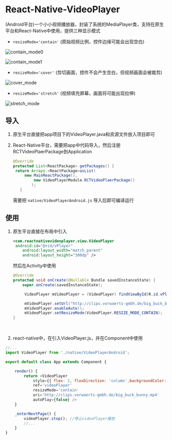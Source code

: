 # React-Native-VideoPlayer

(Android平台)一个小小视频播放器，封装了系统的MediaPlayer类，支持在原生平台和React-Native中使用，提供三种显示模式

- `resizeMode='contain'` (原始视频比例，控件边缘可能会出现空白)

 ![contain_mode0](https://github.com/wangruning/React-Native-VideoPlayer/blob/master/image/contain_mode0.png)

 ![contain_mode1](https://github.com/wangruning/React-Native-VideoPlayer/blob/master/image/contain_mode1.png)

- `resizeMode='cover'` (剪切画面，控件不会产生空白，但视频画面会被裁剪)

 ![cover_mode](https://github.com/wangruning/React-Native-VideoPlayer/blob/master/image/cover_mode.png)

- `resizeMode='stretch'` (视频填充屏幕，画面将可能出现拉伸)

 ![stretch_mode](https://github.com/wangruning/React-Native-VideoPlayer/blob/master/image/stretch_mode.png)

## 导入

1. 原生平台直接把app项目下的VideoPlayer.java和资源文件放入项目即可

2. React-Native平台，需要把app中代码导入，然后注册RCTVideoPlaerPackage到Application

   ```java
   @Override
   protected List<ReactPackage> getPackages() {
   	return Arrays.<ReactPackage>asList(
       	new MainReactPackage(),
           	new VideoPlayerModule.RCTVideoPlaerPackage()
           );
      }
   ```

   需要把 `native/VideoPlayerAndroid.js` 导入后即可编译运行

## 使用

1. 原生平台直接在布局中引入

   ```xml
   <com.reactnativevideoplayer.view.VideoPlayer
   	android:id="@+id/vPlayer"
       android:layout_width="match_parent"
       android:layout_height="300dp" />
   ```

   然后在Activity中使用

   ```java
   @Override
   protected void onCreate(@Nullable Bundle savedInstanceState) {
       super.onCreate(savedInstanceState);

     	VideoPlayer mVideoPlayer = (VideoPlayer) findViewById(R.id.vPlayer);

     	mVideoPlayer.setUrl("http://clips.vorwaerts-gmbh.de/big_buck_bunny.mp4");
     	mVideoPlayer.enableAuto();
     	mVideoPlayer.setResizeMode(VideoPlayer.RESIZE_MODE_CONTAIN);
   }
   ```

   ​

2. react-native中，在引入VideoPlayer.js，并在Component中使用

```js
//...
import VideoPlayer from './native/VideoPlayerAndroid';

export default class App extends Component {

    render() {
        return <VideoPlayer
            style={{ flex: 2, flexDirection: 'column',backgroundColor: '#292929' }}
            ref='videoPlayer'
            resizeMode='contain'
            uri='http://clips.vorwaerts-gmbh.de/big_buck_bunny.mp4'
            autoPlay={false} />
    }

	_enterNextPage() {
        videoPlayer.stop(); //停止videoPlayer播放
        //...
	}
}
```

